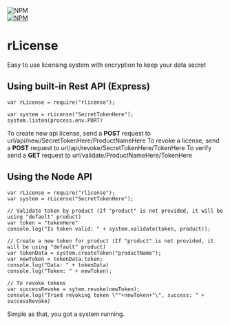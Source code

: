 ![NPM](https://david-dm.org/RaikasCoding/rlicense.svg)\
[![NPM](https://nodei.co/npm/rlicense.png)](https://nodei.co/npm/rlicense/)

# rLicense

Easy to use licensing system with encryption to keep your data secret

## Using built-in Rest API (Express)

```
var rLicense = require("rlicense");

var system = rLicense("SecretTokenHere");
system.listen(process.env.PORT)
```

To create new api license, send a **POST** request to url/api/new/SecretTokenHere/ProductNameHere
To revoke a license, send a **POST** request to url/api/revoke/SecretTokenHere/TokenHere
To verify send a **GET** request to url/validate/ProductNameHere/TokenHere

## Using the Node API

```
var rLicense = require("rlicense");
var system = rLicense("SecretTokenHere");

// Validate token by product (If "product" is not provided, it will be using "default" product)
var token = "tokenHere"
console.log("Is token valid: " + system.validate(token, product));

// Create a new token for product (If "product" is not provided, it will be using "default" product)
var tokenData = system.createToken("productName");
var newToken = tokenData.token;
console.log("Data: " + tokenData)
console.log("Token: " + newToken);

// To revoke tokens
var successRevoke = sytem.revoke(newToken);
console.log("Tried revoking token \""+newToken+"\", success: " + successRevoke)
```


Simple as that, you got a system running.
